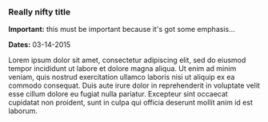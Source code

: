 ### Really nifty title

**Important:** this must be important because it's got some emphasis... 

**Dates:** 03-14-2015

Lorem ipsum dolor sit amet, consectetur adipiscing elit, sed do eiusmod 
tempor incididunt ut labore et dolore magna aliqua. 
Ut enim ad minim veniam, quis nostrud exercitation ullamco laboris nisi 
ut aliquip ex ea commodo consequat. 
Duis aute irure dolor in reprehenderit in voluptate velit esse cillum 
dolore eu fugiat nulla pariatur. 
Excepteur sint occaecat cupidatat non proident, sunt in culpa qui officia 
deserunt mollit anim id est laborum.


<!---
Publish: yes
Categories: Planning, Reliability, Collaboration, Crosscutting, Performance
Topics: improving productivity and sustainability, reproducibility, testing, continuous integration testing, documentation
Tags: training, webinar, video
Level: 2
Prerequisites: defaults
Aggregate: subresource
--->

